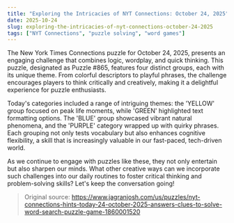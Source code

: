 ```yaml
---
title: "Exploring the Intricacies of NYT Connections: October 24, 2025"
date: 2025-10-24
slug: exploring-the-intricacies-of-nyt-connections-october-24-2025
tags: ["NYT Connections", "puzzle solving", "word games"]
---
```


The New York Times Connections puzzle for October 24, 2025, presents an engaging challenge that combines logic, wordplay, and quick thinking. This puzzle, designated as Puzzle #865, features four distinct groups, each with its unique theme. From colorful descriptors to playful phrases, the challenge encourages players to think critically and creatively, making it a delightful experience for puzzle enthusiasts.

Today's categories included a range of intriguing themes: the 'YELLOW' group focused on peak life moments, while 'GREEN' highlighted text formatting options. The 'BLUE' group showcased vibrant natural phenomena, and the 'PURPLE' category wrapped up with quirky phrases. Each grouping not only tests vocabulary but also enhances cognitive flexibility, a skill that is increasingly valuable in our fast-paced, tech-driven world.

As we continue to engage with puzzles like these, they not only entertain but also sharpen our minds. What other creative ways can we incorporate such challenges into our daily routines to foster critical thinking and problem-solving skills? Let's keep the conversation going!

> Original source: https://www.jagranjosh.com/us/puzzles/nyt-connections-hints-today-24-october-2025-answers-clues-to-solve-word-search-puzzle-game-1860001520